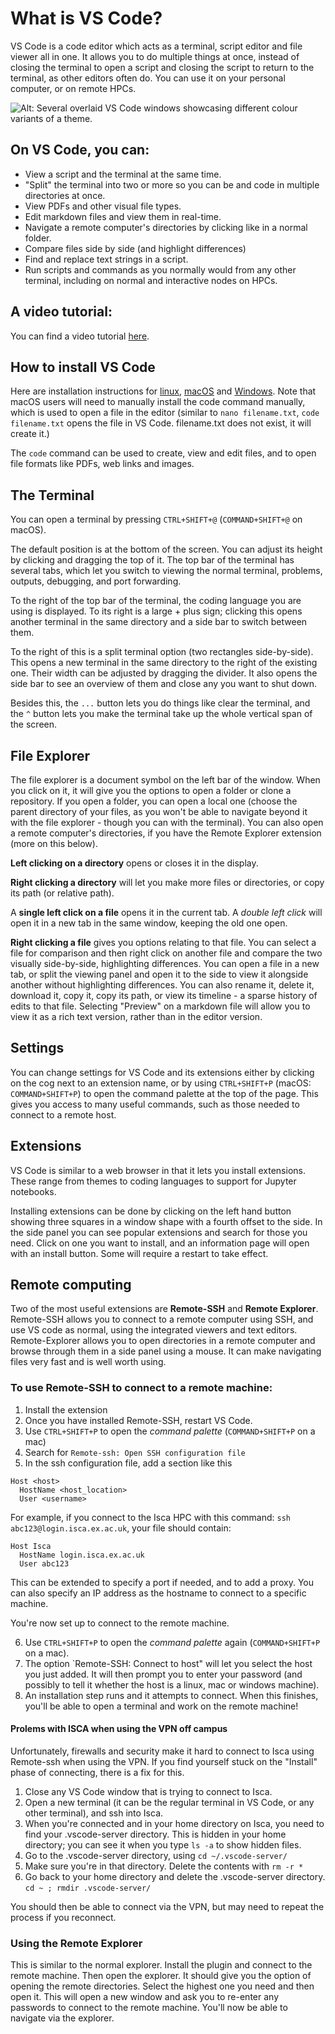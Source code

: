 # What is VS Code?
VS Code is a code editor which acts as a terminal, script editor and file viewer all in one. It allows you to do multiple things at once, instead of closing the terminal to open a script and closing the script to return to the terminal, as other editors often do.
You can use it on your personal computer, or on remote HPCs.

![Alt: Several overlaid VS Code windows showcasing different colour variants of a theme.](https://archive.smashing.media/assets/344dbf88-fdf9-42bb-adb4-46f01eedd629/2c5dbb73-94e1-486f-9daa-351699faaa2d/peacock-extension.png)

## On VS Code, you can:
- View a script and the terminal at the same time.
- "Split" the terminal into two or more so you can be and code in multiple directories at once. 
- View PDFs and other visual file types.
- Edit markdown files and view them in real-time.
- Navigate a remote computer's directories by clicking like in a normal folder.
- Compare files side by side (and highlight differences)
- Find and replace text strings in a script. 
- Run scripts and commands as you normally would from any other terminal, including on normal and interactive nodes on HPCs.

## A video tutorial:
You can find a video tutorial [here](https://code.visualstudio.com/docs/introvideos/basics).

## How to install VS Code

Here are installation instructions for [linux](https://code.visualstudio.com/docs/setup/linux), [macOS](https://code.visualstudio.com/docs/setup/mac) and [Windows](https://code.visualstudio.com/docs/setup/windows). 
Note that macOS users will need to manually install the code command manually, which is used to open a file in the editor (similar to `nano filename.txt`, `code filename.txt` opens the file in VS Code. filename.txt does not exist, it will create it.)

The `code` command can be used to create, view and edit files, and to open file formats like PDFs, web links and images. 

## The Terminal
You can open a terminal by pressing `CTRL+SHIFT+@` (`COMMAND+SHIFT+@` on macOS). 

The default position is at the bottom of the screen. You can adjust its height by clicking and dragging the top of it. 
The top bar of the terminal has several tabs, which let you switch to viewing the normal terminal, problems, outputs, debugging, and port forwarding. 

To the right of the top bar of the terminal, the coding language you are using is displayed. 
To its right is a large + plus sign; clicking this opens another terminal in the same directory and a side bar to switch between them. 

To the right of this is a split terminal option (two rectangles side-by-side). This opens a new terminal in the same directory to the right of the existing one. Their width can be adjusted by dragging the divider. It also opens the side bar to see an overview of them and close any you want to shut down. 

Besides this, the `...` button lets you do things like clear the terminal, and the `^` button lets you make the terminal take up the whole vertical span of the screen. 


## File Explorer
The file explorer is a document symbol on the left bar of the window. When you click on it, it will give you the options to open a folder or clone a repository. If you open a folder, you can open a local one (choose the parent directory of your files, as you won't be able to navigate beyond it with the file explorer - though you can with the terminal). You can also open a remote computer's directories, if you have the Remote Explorer extension (more on this below). 

**Left clicking on a directory** opens or closes it in the display. 

**Right clicking a directory** will let you make more files or directories, or copy its path (or relative path).

A **single left click on a file** opens it in the current tab. A *double left click* will open it in a new tab in the same window, keeping the old one open. 

**Right clicking a file** gives you options relating to that file. You can select a file for comparison and then right click on another file and compare the two visually side-by-side, highlighting differences. You can open a file in a new tab, or split the viewing panel and open it to the side to view it alongside another without highlighting differences. You can also rename it, delete it, download it, copy it, copy its path, or view its timeline - a sparse history of edits to that file. Selecting "Preview" on a markdown file will allow you to view it as a rich text version, rather than in the editor version. 


## Settings
You can change settings for VS Code and its extensions either by clicking on the cog next to an extension name, or by using `CTRL+SHIFT+P` (macOS: `COMMAND+SHIFT+P`) to open the command palette at the top of the page. This gives you access to many useful commands, such as those needed to connect to a remote host. 

## Extensions 
VS Code is similar to a web browser in that it lets you install extensions. These range from themes to coding languages to support for Jupyter notebooks. 

Installing extensions can be done by clicking on the left hand button showing three squares in a window shape with a fourth offset to the side. In the side panel you can see popular extensions and search for those you need. Click on one you want to install, and an information page will open with an install button. Some will require a restart to take effect. 

## Remote computing
Two of the most useful extensions are **Remote-SSH** and **Remote Explorer**.
Remote-SSH allows you to connect to a remote computer using SSH, and use VS code as normal, using the integrated viewers and text editors. 
Remote-Explorer allows you to open directories in a remote computer and browse through them in a side panel using a mouse. It can make navigating files very fast and is well worth using.

### To use Remote-SSH to connect to a remote machine:
1. Install the extension
2. Once you have installed Remote-SSH, restart VS Code. 
3. Use `CTRL+SHIFT+P` to open the *command palette*  (`COMMAND+SHIFT+P` on a mac)
4. Search for `Remote-ssh: Open SSH configuration file`
5. In the ssh configuration file, add a section like this 
```
Host <host>
  HostName <host_location>
  User <username>
```
For example, if you connect to the Isca HPC with this command: `ssh abc123@login.isca.ex.ac.uk`, your file should contain:
```
Host Isca
  HostName login.isca.ex.ac.uk
  User abc123
```
This can be extended to specify a port if needed, and to add a proxy. 
You can also specify an IP address as the hostname to connect to a specific machine.

You're now set up to connect to the remote machine. 

6. Use `CTRL+SHIFT+P` to open the *command palette* again (`COMMAND+SHIFT+P` on a mac). 
7. The option `Remote-SSH: Connect to host" will let you select the host you just added. It will then prompt you to enter your password (and possibly to tell it whether the host is a linux, mac or windows machine). 
8. An installation step runs and it attempts to connect. When this finishes, you'll be able to open a terminal and work on the remote machine!

####  Prolems with ISCA when using the VPN off campus
Unfortunately, firewalls and security make it hard to connect to Isca using Remote-ssh when using the VPN. 
If you find yourself stuck on the "Install" phase of connecting, there is a fix for this.

1. Close any VS Code window that is trying to connect to Isca. 
2. Open a new terminal (it can be the regular terminal in VS Code, or any other terminal), and ssh into Isca. 
3. When you're connected and in your home directory on Isca, you need to find your .vscode-server directory. This is hidden in your home directory; you can see it when you type `ls -a` to show hidden files. 
4. Go to the .vscode-server directory, using `cd ~/.vscode-server/`
5. Make sure you're in that directory. Delete the contents with `rm -r *` 
6. Go back to your home directory and delete the .vscode-server directory. `cd ~ ; rmdir .vscode-server/` 

You should then be able to connect via the VPN, but may need to repeat the process if you reconnect. 


### Using the Remote Explorer
This is similar to the normal explorer. Install the plugin and connect to the remote machine. Then open the explorer. It should give you the option of opening the remote directories. Select the highest one you need and then open it. This will open a new window and ask you to re-enter any passwords to connect to the remote machine. You'll now be able to navigate via the explorer. 


